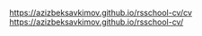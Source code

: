 https://azizbeksavkimov.github.io/rsschool-cv/cv <br>
https://azizbeksavkimov.github.io/rsschool-cv/
